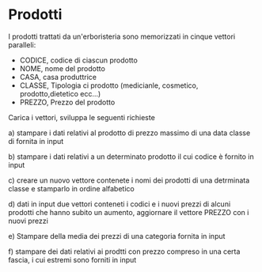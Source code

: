 # Prodotti

I prodotti trattati da un'erboristeria sono memorizzati in
cinque vettori paralleli:

- CODICE, codice di ciascun prodotto
- NOME, nome del prodotto
- CASA, casa produttrice
- CLASSE, Tipologia ci prodotto (medicianle, cosmetico, prodotto,dietetico ecc...)
- PREZZO, Prezzo del prodotto

Carica i vettori, sviluppa le seguenti richieste

a) stampare i dati relativi al prodotto di prezzo massimo di una data classe di fornita in input

b) stampare i dati relativi a un determinato prodotto il cui codice è fornito in input

c) creare un nuovo vettore contenete i nomi dei prodotti di una detrminata classe e stamparlo in ordine alfabetico

d) dati in input due vettori conteneti i codici e i nuovi prezzi di alcuni prodotti che hanno subito un aumento, aggiornare il vettore  PREZZO con i nuovi prezzi

e) Stampare della media dei prezzi di una categoria fornita in input

f) stampare dei dati relativi ai prodtti con prezzo compreso in una certa fascia, i cui estremi sono forniti in input

